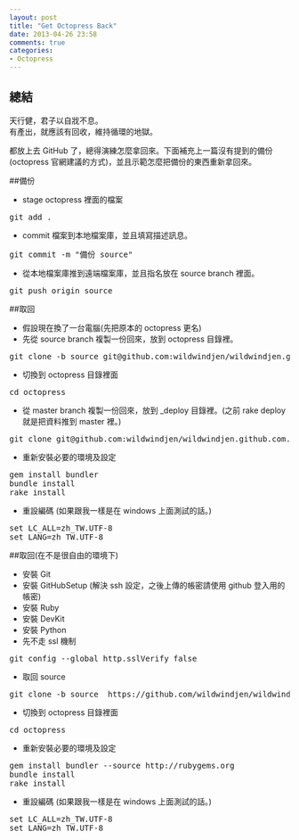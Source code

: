 ```yaml
---
layout: post
title: "Get Octopress Back"
date: 2013-04-26 23:58
comments: true
categories: 
- Octopress
---
```

## 總結
<pre>
天行健，君子以自戕不息。
有產出，就應該有回收，維持循環的地獄。
</pre>

都放上去 GitHub 了，總得演練怎麼拿回來。下面補充上一篇沒有提到的備份(octopress 官網建議的方式)，並且示範怎麼把備份的東西重新拿回來。

##備份
+ stage octopress 裡面的檔案
<pre>
git add .
</pre>
+ commit 檔案到本地檔案庫，並且填寫描述訊息。
<pre>
git commit -m "備份 source"
</pre>
+ 從本地檔案庫推到遠端檔案庫，並且指名放在 source branch 裡面。
<pre>
git push origin source
</pre>

##取回
+ 假設現在換了一台電腦(先把原本的 octopress 更名)
+ 先從 source branch 複製一份回來，放到 octopress 目錄裡。
<pre>
git clone -b source git@github.com:wildwindjen/wildwindjen.github.com.git octopress
</pre>
+ 切換到 octopress 目錄裡面
<pre>
cd octopress
</pre>
+ 從 master branch 複製一份回來，放到 _deploy 目錄裡。(之前 rake deploy 就是把資料推到 master 裡。)
<pre>
git clone git@github.com:wildwindjen/wildwindjen.github.com.git _deploy 
</pre>
+ 重新安裝必要的環境及設定
<pre>
gem install bundler
bundle install
rake install
</pre>
+ 重設編碼 (如果跟我一樣是在 windows 上面測試的話。)
<pre>
set LC_ALL=zh_TW.UTF-8
set LANG=zh_TW.UTF-8
</pre>

##取回(在不是很自由的環境下)
+ 安裝 Git
+ 安裝 GitHubSetup (解決 ssh 設定，之後上傳的帳密請使用 github 登入用的帳密)
+ 安裝 Ruby
+ 安裝 DevKit
+ 安裝 Python
+ 先不走 ssl 機制
<pre>
git config --global http.sslVerify false
</pre>
+ 取回 source
<pre>
git clone -b source  https://github.com/wildwindjen/wildwindjen.github.com.git octopress
</pre>
+ 切換到 octopress 目錄裡面
<pre>
cd octopress
</pre>
+ 重新安裝必要的環境及設定
<pre>
gem install bundler --source http://rubygems.org
bundle install
rake install
</pre>
+ 重設編碼 (如果跟我一樣是在 windows 上面測試的話。)
<pre>
set LC_ALL=zh_TW.UTF-8
set LANG=zh_TW.UTF-8
</pre>